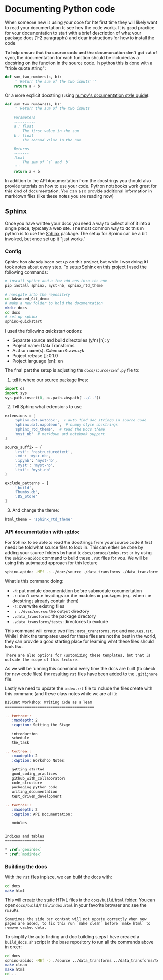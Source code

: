 # Documenting Python code
When someone new is using your code for hte first time they will likely want to read your documentation to see how the code works.  It is good practice for your documentation to start with a brief description of what your package does (1-2 paragraphs) and clear instructions for how to install the code.

To help ensure that the source code and the documentation don't get out of sync, the documentation for each function should be included as a docstring on the function in the source code.  In python this is done with a "triple quote string":

```python
def sum_two_numbers(a, b):
    '''Return the sum of the two inputs'''
    return a + b
```

Or a more explicit docstring (using [numpy's documentation style guide](https://numpydoc.readthedocs.io/en/latest/format.html#style-guide)):

```python
def sum_two_numbers(a, b):
    '''Return the sum of the two inputs

    Parameters
    ----------
    a : float
        The first value in the sum
    b : float
        The second value in the sum

    Returns
    -------
    float
        The sum of `a` and `b`
    '''
    return a + b
```

In addition to the API documentation from the docstrings you should also provide tutorials on how to use your code.  Python notebooks work great for this kind of documentation.  You can also provide additional information in markdown files (like these notes you are reading now).

## Sphinx
Once you have written your docs you need a way to collect all of it into a single place, typically a web site.  The most common way to do this in python is to use the [Sphinx](https://www.sphinx-doc.org/en/master/index.html) package.  The setup for Sphinx can be a bit involved, but once set up it "just works."

### Config
Sphinx has already been set up on this project, but while I was doing it I took notes about every step.  To setup Sphinx on this project I used the following commands:

```bash
# install sphinx and a few add-ons into the env
pip install sphinx, myst-nb, sphinx_rtd_theme

# navigate into the repository
cd Advanced_Git_demo
# make a new folder to hold the documentation
mkdir docs
cd docs
# set up sphinx
sphinx-quickstart
```

I used the following quickstart options:
- Separate source and build directories (y/n) [n]: y
- Project name: Data Transforms
- Author name(s): Coleman Krawczyk
- Project release []: 0.1.0
- Project language [en]: en

The final part the setup is adjusting the `docs/source/conf.py` file to:
1. tell it where our source package lives:
```python
import os
import sys
sys.path.insert(0, os.path.abspath('../..'))
```

2. Tell Sphinx what extensions to use:
```python
extensions = [
    'sphinx.ext.autodoc',  # auto find doc strings in source code
    'sphinx.ext.napoleon',  # numpy style docstrings
    'sphinx_rtd_theme',  # Read the Docs theme
    'myst_nb'  # markdown and notebook support
]

source_suffix = {
    '.rst': 'restructuredtext',
    '.md': 'myst-nb',
    '.ipynb': 'myst-nb',
    '.myst': 'myst-nb',
    '.txt': 'myst-nb'
}

exclude_patterns = [
    '_build',
    'Thumbs.db',
    '.DS_Store'
]
```

3. And change the theme:
```python
html_theme = 'sphinx_rtd_theme'
```

### API documentation with `apidoc`
For Sphinx to be able to read the docstrings from your source code it first needs be told what source files to look in.  This can either be done by adding your source folders by hand to `docs/soruce/index.rst` or by using the `sphinx-apidoc` command to build these `.rst` files for you.  We will be using this automated approach for this lecture:

```bash
sphinx-apidoc -MEf -o ./docs/source ./data_transforms ./data_transforms/tests
```

What is this command doing:
 - `-M`: put module documentation before submodule documentation
 - `-E`: don't create headings for the modules or packages (e.g. when the docstrings already contain them)
 - `-f`: overwrite existing files
 - `-o ./docs/source`: the output directory
 - `./data_transforms`: the package directory
 - `./data_transforms/tests`: directories to exclude

This command will create two files: `data_transforms.rst` and `modules.rst`. While I think the templates used for these files are not the best in the world, they can provide a good starting place for learning what these files should look like.  

```{note}
There are also options for customizing these templates, but that is outside the scope of this lecture.
```

As we will be running this command every time the docs are built (to check for new code files) the resulting `rst` files have been added to the `.gitignore` file.

Lastly we need to update the `index.rst` file to include the files create with this command (and these class notes while we are at it):

```rst
DISCnet Workshop: Writing Code as a Team
=========================================

.. toctree::
   :maxdepth: 2
   :caption: Setting the Stage

   introduction
   schedule
   the_task

.. toctree::
   :maxdepth: 2
   :caption: Workshop Notes:

   getting_started
   good_coding_practices
   github_with_collaborators
   code_structure
   packaging_python_code
   writing_documentation
   test_driven_development

.. toctree::
   :maxdepth: 2
   :caption: API Documentation:
   
   modules


Indices and tables
==================

* :ref:`genindex`
* :ref:`modindex`
```

### Building the docs
With the `rst` files inplace, we can build the docs with:

```bash
cd docs
make html
```

This will create the static HTML files in the `docs/build/html` folder.  You can open `docs/build/html/index.html` in your favorite browser and see the results.

```{note}
Sometimes the side bar content will not update correctly when new pages are added, to fix this run `make clean` before `make html` to remove cached data.
```

To simplify the auto finding and doc building steps I have created a `build_docs.sh` script in the base repository to run all the commands above in order:

```bash
cd docs
sphinx-apidoc -MEf -o ./source ../data_transforms ../data_transforms/tests
make clean
make html
cd ..
```
